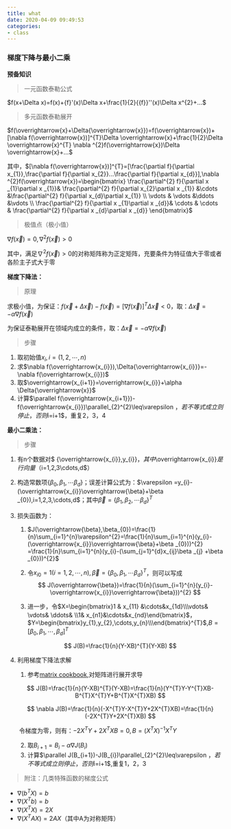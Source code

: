 ```yaml
---
title: what
date: 2020-04-09 09:49:53
categories:
- class
---
```




### 梯度下降与最小二乘

**预备知识**

>  一元函数泰勒公式

$f(x+\Delta x)=f(x)+{f}'(x)\Delta x+\frac{1}{2}{{f}}''(x)\Delta x^{2}+...$

>  多元函数泰勒展开

$f(\overrightarrow{x}+\Delta{\overrightarrow{x}})=f(\overrightarrow{x})+[\nabla f(\overrightarrow{x})]^{T}\Delta \overrightarrow{x}+\frac{1}{2}\Delta \overrightarrow{x}^{T} \nabla ^{2}f(\overrightarrow{x})\Delta \overrightarrow{x}+...$

其中，$[\nabla f(\overrightarrow{x})]^{T}=[\frac{\partial f}{\partial x_{1}},\frac{\partial f}{\partial x_{2}}...\frac{\partial f}{\partial x_{d}}],\nabla ^{2}f(\overrightarrow{x})=\begin{bmatrix}
 \frac{\partial^{2} f}{\partial x _{1}\partial x _{1}}& \frac{\partial^{2} f}{\partial x_{2}\partial x _{1}} &\cdots &\frac{\partial^{2} f}{\partial x_{d}\partial x_{1}} \\ 
 \vdots & \vdots &\ddots  &\vdots \\ 
 \frac{\partial^{2} f}{\partial x _{1}\partial x _{d}}& \cdots & \cdots & \frac{\partial^{2} f}{\partial x _{d}\partial x _{d}}
\end{bmatrix}$

>  极值点（极小值）

$\nabla f(\overrightarrow{x})=0 ,\nabla ^{2}f(\overrightarrow{x})>0$

其中，满足$\nabla ^{2}f(\overrightarrow{x})>0$的对称矩阵称为正定矩阵，充要条件为特征值大于零或者各阶主子式大于零

**梯度下降法：**

> 原理

求极小值，为保证：$f(\overrightarrow{x}+\Delta{\overrightarrow{x}})-f(\overrightarrow{x})=[\nabla f(\overrightarrow{x})]^{T}\Delta \overrightarrow{x}<0$，取：$\Delta{\overrightarrow{x}}=-\alpha \nabla f(\overrightarrow{x})$

为保证泰勒展开在领域内成立的条件，取：$\Delta{\overrightarrow{x}}=-\alpha \nabla f(\overrightarrow{x})$

> 步骤

1. 取初始值$x_{i},i=(1,2,\cdots,n)$
2. 求$\nabla f(\overrightarrow{x_{i}}),\Delta{\overrightarrow{x_{i}}}=-\nabla f(\overrightarrow{x_{i}})$
3. 取$\overrightarrow{x_{i+1}}=\overrightarrow{x_{i}}+\alpha \Delta{\overrightarrow{x}}$
4. 计算$\parallel f(\overrightarrow{x_{i+1}})-f(\overrightarrow{x_{i}})\parallel_{2}^{2}\leq\varepsilon $，若不等式成立则停止，否则$i=i+1$，重复2，3，4

**最小二乘法：**

> 步骤

1. 有n个数据对$ \{\overrightarrow{x_{i}},y_{i}\}$，其中$\overrightarrow{x_{i}}$是行向量（$i=1,2,3\cdots,d$）

2. 构造常数项$\{\beta _{0},\beta _{1},\cdots\beta _{d} \}$；误差计算公式为：$\varepsilon =y_{i}-(\overrightarrow{x_{i}}\overrightarrow{\beta}+\beta _{0}),i=1,2,3,\cdots,d$；其中$\overrightarrow{\beta }=\{\beta _{1},\beta _{2},\cdots\beta _{d} \}^{T}$

3. 损失函数为：

   1. $J(\overrightarrow{\beta},\beta_{0})=\frac{1}{n}\sum_{i=1}^{n}\varepsilon^{2}=\frac{1}{n}\sum_{i=1}^{n}(y_{i}-(\overrightarrow{x_{i}}\overrightarrow{\beta}+\beta _{0}))^{2}
      =\frac{1}{n}\sum_{i=1}^{n}(y_{i}-(\sum_{j=1}^{d}x_{ij}\beta _{j} +\beta _{0}))^{2}$

   2. 令$x_{i0}=1(i=1,2,\cdots,n),\overrightarrow{\beta }=\{\beta _{0},\beta _{1},\cdots\beta _{d} \}^{T}$，则可以写成
      $$
      J(\overrightarrow{\beta})=\frac{1}{n}(\sum_{i=1}^{n}(y_{i}-\overrightarrow{x_{i}}\overrightarrow{\beta}))^{2}
      $$

   3. 进一步，令$X=\begin{bmatrix}1 & x_{11} &\cdots&x_{1d}\\\vdots& \vdots& \ddots& \\1& x_{n1}&\cdots&x_{nd}\end{bmatrix}$，$Y=\begin{bmatrix}y_{1},y_{2},\cdots,y_{n}\\\end{bmatrix}^{T}$,$B=[\beta_{0},\beta_{1},\cdots,\beta_{d}]^{T}$

   $$
   J(B)=\frac{1}{n}(Y-XB)^{T}(Y-XB)
   $$

4. 利用梯度下降法求解

   1. 参考[matrix cookbook](https://www.math.uwaterloo.ca/~hwolkowi/matrixcookbook.pdf),对矩阵进行展开求导

   $$
   J(B)=\frac{1}{n}(Y-XB)^{T}(Y-XB)=\frac{1}{n}(Y^{T}Y-Y^{T}XB-B^{T}X^{T}Y+B^{T}X^{T}XB)
   $$

   $$
   \nabla J(B)=\frac{1}{n}(-X^{T}Y-X^{T}Y+2X^{T}XB)=\frac{1}{n}(-2X^{T}Y+2X^{T}XB)
   $$

   ​	令梯度为零，则有：$-2X^{T}Y+2X^{T}XB=0,B=(X^{T}X)^{-1}X^{T}Y$

   2. 取$B_{i+1}={B_{i}}-\alpha \nabla J(B_{i})$
   3. 计算$\parallel J(B_{i+1})-J(B_{i})\parallel_{2}^{2}\leq\varepsilon $，若不等式成立则停止，否则$i=i+1$,重复1，2，3

> 附注：几类特殊函数的梯度公式

- $\nabla (b^{T}X)=b$
- $\nabla (X^{T}b)=b$
- $\nabla (X^{T}X)=2X$
- $\nabla (X^{T}AX)=2AX$（其中A为对称矩阵）